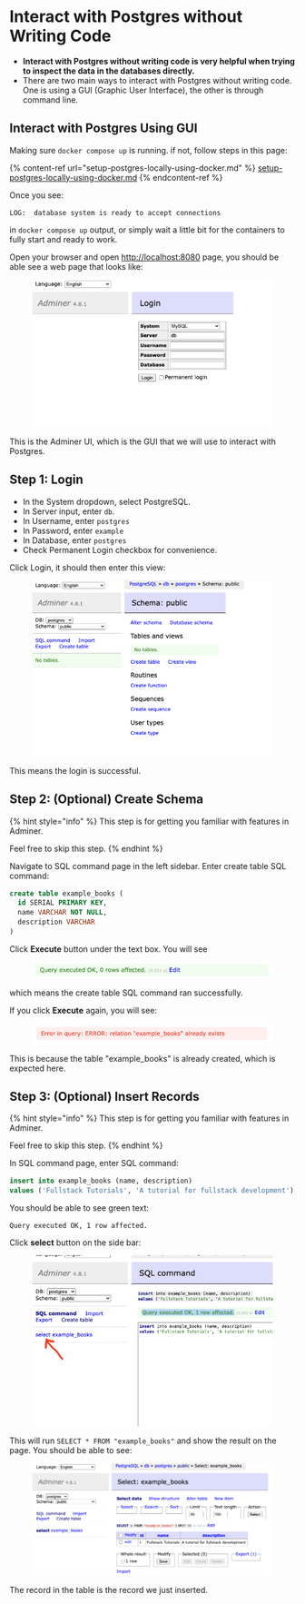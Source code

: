# Interact with Postgres without Writing Code

* **Interact with Postgres without writing code is very helpful when trying to inspect the data in the databases directly.**
* There are two main ways to interact with Postgres without writing code. One is using a GUI (Graphic User Interface), the other is through command line.

## Interact with Postgres Using GUI

Making sure `docker compose up` is running. if not, follow steps in this page:

{% content-ref url="setup-postgres-locally-using-docker.md" %}
[setup-postgres-locally-using-docker.md](setup-postgres-locally-using-docker.md)
{% endcontent-ref %}

Once you see:

```
LOG:  database system is ready to accept connections
```

in `docker compose up` output, or simply wait a little bit for the containers to fully start and ready to work.

Open your browser and open [http://localhost:8080](http://localhost:8080) page, you should be able see a web page that looks like:

<figure><img src="../../.gitbook/assets/image.png" alt=""><figcaption></figcaption></figure>

This is the Adminer UI, which is the GUI that we will use to interact with Postgres.

## Step 1: Login

* In the System dropdown, select PostgreSQL.
* In Server input, enter `db`.
* In Username, enter `postgres`
* In Password, enter `example`
* In Database, enter `postgres`
* Check Permanent Login checkbox for convenience.

Click Login, it should then enter this view:

<figure><img src="../../.gitbook/assets/image (4).png" alt=""><figcaption></figcaption></figure>

This means the login is successful.

## Step 2: (Optional) Create Schema

{% hint style="info" %}
This step is for getting you familiar with features in Adminer.

Feel free to skip this step.
{% endhint %}

Navigate to SQL command page in the left sidebar. Enter create table SQL command:

```sql
create table example_books (
  id SERIAL PRIMARY KEY, 
  name VARCHAR NOT NULL,
  description VARCHAR
)
```

Click **Execute** button under the text box. You will see

<figure><img src="../../.gitbook/assets/image (5).png" alt=""><figcaption></figcaption></figure>

which means the create table SQL command ran successfully.

If you click **Execute** again, you will see:

<figure><img src="../../.gitbook/assets/image (7).png" alt=""><figcaption></figcaption></figure>

This is because the table "example\_books" is already created, which is expected here.

## Step 3: (Optional) Insert Records

{% hint style="info" %}
This step is for getting you familiar with features in Adminer.

Feel free to skip this step.
{% endhint %}

In SQL command page, enter SQL command:

```sql
insert into example_books (name, description) 
values ('Fullstack Tutorials', 'A tutorial for fullstack development');
```

You should be able to see green text:

```
Query executed OK, 1 row affected.
```

Click **select** button on the side bar:

<figure><img src="../../.gitbook/assets/image (8).png" alt=""><figcaption></figcaption></figure>

This will run `SELECT * FROM "example_books"` and show the result on the page. You should be able to see:

<figure><img src="../../.gitbook/assets/image (9).png" alt=""><figcaption></figcaption></figure>

The record in the table is the record we just inserted.
